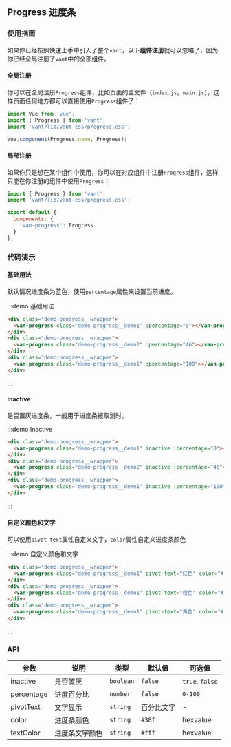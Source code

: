 <style>
  @component-namespace demo {
    @b progress {
      @e wrapper {
        padding: 5px;
        margin: 20px 10px;
      }
    }
  } 
</style>


## Progress 进度条

### 使用指南

如果你已经按照快速上手中引入了整个`vant`，以下**组件注册**就可以忽略了，因为你已经全局注册了`vant`中的全部组件。

#### 全局注册

你可以在全局注册`Progress`组件，比如页面的主文件（`index.js`，`main.js`），这样页面任何地方都可以直接使用`Progress`组件了：

```js
import Vue from 'vue';
import { Progress } from 'vant';
import 'vant/lib/vant-css/progress.css';

Vue.component(Progress.name, Progress);
```

#### 局部注册

如果你只是想在某个组件中使用，你可以在对应组件中注册`Progress`组件，这样只能在你注册的组件中使用`Progress`：

```js
import { Progress } from 'vant';
import 'vant/lib/vant-css/progress.css';

export default {
  components: {
    'van-progress': Progress
  }
};
```

### 代码演示

#### 基础用法

默认情况进度条为蓝色，使用`percentage`属性来设置当前进度。

:::demo 基础用法
```html
<div class="demo-progress__wrapper">
  <van-progress class="demo-progress__demo1" :percentage="0"></van-progress>
</div>
<div class="demo-progress__wrapper">
  <van-progress class="demo-progress__demo2" :percentage="46"></van-progress>
</div>
<div class="demo-progress__wrapper">
  <van-progress class="demo-progress__demo1" :percentage="100"></van-progress>
</div>
```
:::


#### Inactive

是否置灰进度条，一般用于进度条被取消时。

:::demo Inactive
```html
<div class="demo-progress__wrapper">
  <van-progress class="demo-progress__demo1" inactive :percentage="0"></van-progress>
</div>
<div class="demo-progress__wrapper">
  <van-progress class="demo-progress__demo2" inactive :percentage="46"></van-progress>
</div>
<div class="demo-progress__wrapper">
  <van-progress class="demo-progress__demo1" inactive :percentage="100"></van-progress>
</div>
```
:::


#### 自定义颜色和文字

可以使用`pivot-text`属性自定义文字，`color`属性自定义进度条颜色

:::demo 自定义颜色和文字
```html
<div class="demo-progress__wrapper">
  <van-progress class="demo-progress__demo1" pivot-text="红色" color="#ed5050" :percentage="26"></van-progress>
</div>
<div class="demo-progress__wrapper">
  <van-progress class="demo-progress__demo1" pivot-text="橙色" color="#f60" :percentage="46"></van-progress>
</div>
<div class="demo-progress__wrapper">
  <van-progress class="demo-progress__demo1" pivot-text="黄色" color="#f09000" :percentage="66"></van-progress>
</div>
```
:::

### API

| 参数       | 说明      | 类型       | 默认值       | 可选值       |
|-----------|-----------|-----------|-------------|-------------|
| inactive | 是否置灰 | `boolean`  | `false`          | `true`, `false`    |
| percentage | 进度百分比 | `number`  | `false`          | `0-100`    |
| pivotText | 文字显示 | `string`  | 百分比文字          | -   |
| color | 进度条颜色 | `string`  | `#38f`    | hexvalue   |
| textColor | 进度条文字颜色 | `string`  | `#fff`    | hexvalue   |

